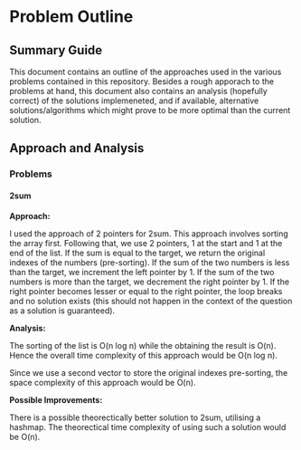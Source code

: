 # Problem Outline

## Summary Guide

This document contains an outline of the approaches used in the various problems contained in this repository. Besides a rough apporach to the problems at hand, this document also contains an analysis (hopefully correct) of the solutions implemeneted, and if available, alternative solutions/algorithms which might prove to be more optimal than the current solution.

## Approach and Analysis

### Problems

#### 2sum

**Approach:**

I used the approach of 2 pointers for 2sum. This approach involves sorting the array first. Following that, we use 2 pointers, 1 at the start and 1 at the end of the list. If the sum is equal to the target, we return the original indexes of the numbers (pre-sorting). If the sum of the two numbers is less than the target, we increment the left pointer by 1. If the sum of the two numbers is more than the target, we decrement the right pointer by 1. If the right pointer becomes lesser or equal to the right pointer, the loop breaks and no solution exists (this should not happen in the context of the question as a solution is guaranteed).

**Analysis:**

The sorting of the list is O(n log n) while the obtaining the result is O(n). Hence the overall time complexity of this approach would be O(n log n).

Since we use a second vector to store the original indexes pre-sorting, the space complexity of this approach would be O(n).

**Possible Improvements:**

There is a possible theorectically better solution to 2sum, utilising a hashmap. The theorectical time complexity of using such a solution would be O(n).
